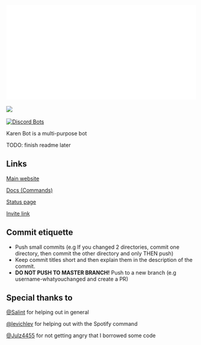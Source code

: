 <p align="center">
  <img src="readme.svg">
</p>

<a href="https://status.exerra.xyz" id="freshstatus-badge-root" data-banner-style="compact">
  <img src="https://public-api.freshstatus.io/v1/public/badge.svg/?badge=0b9b52df-6e1d-4d16-b836-5595b35bcef8" />
</a>

[![Discord Bots](https://top.gg/api/widget/status/599289687743397889.svg)](https://top.gg/bot/599289687743397889)

Karen Bot is a multi-purpose bot

TODO: finish readme later

## Links

[Main website](https://karen.exerra.xyz)

[Docs (Commands)](https://docs.karen.exerra.xyz)

[Status page](https://status.exerra.xyz)

[Invite link](https://discord.com/oauth2/authorize?client_id=599289687743397889&scope=applications.commands%20bot&permissions=8)

## Commit etiquette

* Push small commits (e.g If you changed 2 directories, commit one directory, then commit the other directory and only THEN push)
* Keep commit titles short and then explain them in the description of the commit.
* **DO NOT PUSH TO MASTER BRANCH!** Push to a new branch (e.g username-whatyouchanged and create a PR)

## Special thanks to

[@Salint](https://github.com/Salint) for helping out in general

[@levichlev](https://github.com/levichlev) for helping out with the Spotify command

[@Julz4455](https://github.com/Julz4455) for not getting angry that I borrowed some code
